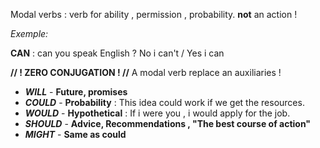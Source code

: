 Modal verbs : verb for ability , permission , probability. **not** an action !

_Exemple:_

**CAN** : can you speak English ? No i can't / Yes i can

**// ! ZERO CONJUGATION ! //**
A modal verb replace an auxiliaries !

- _**WILL**_ - **Future, promises**
- _**COULD**_ - **Probability** : This idea could work if we get the resources.
- _**WOULD**_ - **Hypothetical** : If i were you , i would apply for the job.
- _**SHOULD**_ - **Advice, Recommendations , "The best course of action"**
- _**MIGHT**_ - **Same as could**
